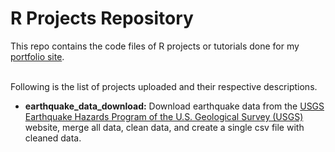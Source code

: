 # R Projects Repository

This repo contains the code files of R projects or tutorials done for my [portfolio site](https://wint-thandar.github.io/).

<br>
Following is the list of projects uploaded and their respective descriptions. 

- **earthquake_data_download:** Download earthquake data from the [USGS Earthquake Hazards Program of the U.S. Geological Survey (USGS)](https://earthquake.usgs.gov/) website, merge all data, clean data, and create a single csv file with cleaned data.

<br>
<br>

